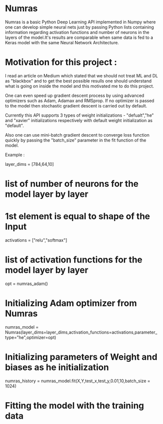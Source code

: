# Numras

Numras is a basic Python Deep Learning API implemented in Numpy where one can develop simple neural nets just by passing Python lists containing information regarding activation functions and number of neurons in the layers of the model.It's results are comparable when same data is fed to a Keras model with the same Neural Network Architecture.

# Motivation for this project :

I read an article on Medium which stated that we should not treat ML and DL as "blackbox" and to get the best possible resulls one should understand what is going on inside the model and this motivated me to do this project.

One can even speed up gradient descent process by using advanced optimizers such as Adam, Adamax and RMSprop. If no optimizer is passed to the model then stochastic gradient descent is carried out by default. 

Currently this API supports 3 types of weight initializations - "defualt","he" and "xavier" initializations respectively with default weight initialization as "default". 

Also one can use mini-batch gradient descent to converge loss function quickly by passing the "batch_size" parameter in the fit function of the model.

Example : 

layer_dims = [784,64,10]

# list of number of neurons for the model layer by layer 
# 1st element is equal to shape of the Input

activations = ["relu","softmax"]
# list of activation functions for the model layer by layer 

opt = numras_adam()
# Initializing Adam optimizer from Numras

numras_model = Numras(layer_dims=layer_dims,activation_functions=activations,parameter_type="he",optimizer=opt)
# Initializing parameters of Weight and biases as he initialization 

numras_history = numras_model.fit(X,Y,test_x,test_y,0.01,10,batch_size = 1024)
# Fitting the model with the training data
